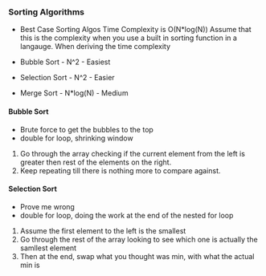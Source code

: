 ### Sorting Algorithms
- Best Case Sorting Algos
    Time Complexity is O(N*log(N))
    Assume that this is the complexity when you use a built in 
    sorting function in a langauge. When deriving the time complexity
    
- Bubble Sort - N^2 - Easiest
- Selection Sort - N^2 - Easier
- Merge Sort - N*log(N) - Medium

#### Bubble Sort
- Brute force to get the bubbles to the top
- double for loop, shrinking window
1) Go through the array checking if the current element from the left is greater then rest of the 
elements on the right. 
2) Keep repeating till there is 
nothing more to compare against.

#### Selection Sort
- Prove me wrong
- double for loop, doing the work at the end of the 
nested for loop
1) Assume the first element to the left is the smallest
2) Go through the rest of the array looking to see which 
one is actually the samllest element
3) Then at the end, swap what you thought was min, with 
what the actual min is
